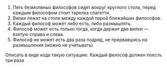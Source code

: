 1. Пять безмолвных философов сидят вокруг круглого стола, перед каждым философом 
стоит тарелка спагетти.
2. Вилки лежат на столе между каждой парой ближайших философов.
3. Каждый философ может либо есть, либо размышлять.
4. Философ может есть только тогда, когда держит две вилки — взятую справа и 
слева.
5. Философ не может есть два раза подряд, не прервавшись на размышления (можно 
не учитывать)

Описать в виде кода такую ситуацию. Каждый философ должен поесть три раза